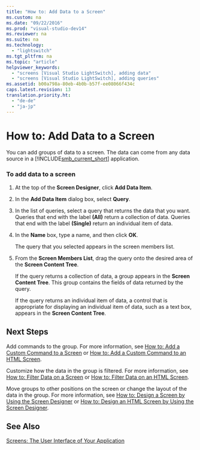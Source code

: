 ```yaml
---
title: "How to: Add Data to a Screen"
ms.custom: na
ms.date: "09/22/2016"
ms.prod: "visual-studio-dev14"
ms.reviewer: na
ms.suite: na
ms.technology: 
  - "lightswitch"
ms.tgt_pltfrm: na
ms.topic: "article"
helpviewer_keywords: 
  - "screens [Visual Studio LightSwitch], adding data"
  - "screens [Visual Studio LightSwitch], adding queries"
ms.assetid: b00a798a-80eb-4b0b-b57f-ee08066f434c
caps.latest.revision: 13
translation.priority.ht: 
  - "de-de"
  - "ja-jp"
---
```

# How to: Add Data to a Screen
You can add groups of data to a screen. The data can come from any data source in a [!INCLUDE[smb_current_short](../vs140/includes/smb_current_short_md.md)] application.  
  
### To add data to a screen  
  
1.  At the top of the **Screen Designer**, click **Add Data Item**.  
  
2.  In the **Add Data Item** dialog box, select **Query**.  
  
3.  In the list of queries, select a query that returns the data that you want. Queries that end with the label **(All)** return a collection of data. Queries that end with the label **(Single)** return an individual item of data.  
  
4.  In the **Name** box, type a name, and then click **OK**.  
  
     The query that you selected appears in the screen members list.  
  
5.  From the **Screen Members List**, drag the query onto the desired area of the **Screen Content Tree**.  
  
     If the query returns a collection of data, a group appears in the **Screen Content Tree**. This group contains the fields of data returned by the query.  
  
     If the query returns an individual item of data, a control that is appropriate for displaying an individual item of data, such as a text box, appears in the **Screen Content Tree**.  
  
## Next Steps  
 Add commands to the group. For more information, see [How to: Add a Custom Command to a Screen](../vs140/how-to--add-a-custom-command-to-a-silverlight-screen.md) or [How to: Add a Custom Command to an HTML Screen](../vs140/how-to--add-a-button-to-a-mobile-client-for-lightswitch.md).  
  
 Customize how the data in the group is filtered. For more information, see [How to: Filter Data on a Screen](../vs140/how-to--filter-data-on-a-silverlight-screen.md) or [How to: Filter Data on an HTML Screen](../vs140/how-to--filter-data-in-an-html-client-for-a-lightswitch-app.md).  
  
 Move groups to other positions on the screen or change the layout of the data in the group. For more information, see [How to: Design a Screen by Using the Screen Designer](../vs140/how-to--design-a-silverlight-screen-by-using-the-screen-designer.md) or [How to: Design an HTML Screen by Using the Screen Designer](../vs140/how-to--design-an-html-screen-by-using-the-screen-designer.md).  
  
## See Also  
 [Screens: The User Interface of Your Application](../vs140/screens--the-user-interface-of-your-lightswitch-application.md)